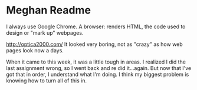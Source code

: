 <h1>Meghan Readme</h1>

I always use Google Chrome. A browser: renders HTML, the code used to design or "mark up" webpages.

http://optica2000.com/
It looked very boring, not as "crazy" as how web pages look now a days.

When it came to this week, it was a little tough in areas. I realized I did the last assignment wrong, so I went back and re did it...again. But now that I've got that in order, I understand what I'm doing. I think my biggest problem is knowing how to turn all of this in. 
